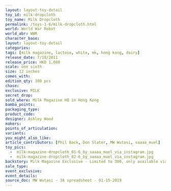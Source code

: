 ```yaml
---
layout: layout-toy-detail 
toy_id: milk-dropcloth
toy_name: Milk Dropcloth
permalink: /toys-1-6/milk-dropcloth.html
world: World War Robot
world_abr: WWR
character_base: 
layout: layout-toy-detail
categories: 
tags: [milk magazine, lactose, white, mk, hong kong, dairy]
release_date: 7/18/2011
release_price: HKD 1,080
scale: one sixth
size: 12 inches
comes_with: 
edition_qty: 300 pcs
chase: 
exclusive: MILK
secret_drop: 
sold_where: Milk Magazine HQ in Hong Kong
bamba_points: 
packaging_type: 
product_code:
designer: Ashley Wood
makers: 
points_of_articulation: 
variants: 
you_might_also_like: 
article_contributors: [Phil Back, Don Slater, MW Wutasi, saaaa_muel]
toy_pics: 
  -  milk-magazine-dropcloth_01-6_by_saaaa_muel_via_instagram.jpg
  -  milk-magazine-dropcloth_02-6_by_saaaa_muel_via_instagram.jpg
backstory: Milk Magazine Exclusive - Limited to 300, only available via online lottery on Facebook and local pickup at Milk Magazine HQ in Hong Kong.
sale_type: 
event_exclusive: 
event_details: 
source_doc: MW Wutasi - 3A spreadsheet - 01-15-2019
---
```


